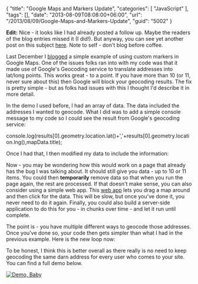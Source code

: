 {
	"title": "Google Maps and Markers Update",
	"categories": [
		"JavaScript"
	],
	"tags": [],
	"date": "2013-08-09T08:08:00+06:00",
	"url": "/2013/08/09/Google-Maps-and-Markers-Update",
	"guid": "5002"
}

<strong>Edit:</strong> Nice - it looks like I had already posted a follow up. Maybe the readers of the blog entries missed it (I did!). But anyway, you can see yet another post on this subject <a href="http://www.raymondcamden.com/index.cfm/2012/12/3/Simple-Google-Maps-demo-with-Custom-Markers--Followup">here</a>. Note to self - don't blog before coffee.

Last December I <a href="http://www.raymondcamden.com/index.cfm/2012/12/1/Simple-Google-Maps-demo-with-Custom-Markers">blogged</a> a simple example of using custom markers in Google Maps. One of the issues folks ran into with my code was that it made use of Google's Geocoding service to translate addresses into lat/long points. This works great - to a point. If you have more than 10 (or 11, never sure about this) then Google will block your geocoding results. The fix is pretty simple - but as folks had issues with this I thought I'd describe it in more detail.
<!--more-->
In the demo I used before, I had an array of data. The data included the addresses I wanted to geocode. What I did was to add a simple console message to my code so I could see the result from Google's geocoding service:

console.log(results[0].geometry.location.lat()+','+results[0].geometry.location.lng(),mapData.title);

Once I had that, I then modified my data to include the information:

<script src="https://gist.github.com/cfjedimaster/6192930.js"></script>

Now - you may be wondering how this would work on a page that already has the bug I was talking about. It should still give you data - up to 10 or 11 items. You could then <strong>temporarily</strong> remove data so that when you run the page again, the rest are processed. If that doesn't make sense, you can also consider using a simple web app. This <a href="http://www.mygeoposition.com/">web app</a> lets you drag a map around and then click for the data. This will be slow, but once you've done it, you never need to do it again. Finally, you could also build a server-side application to do this for you - in chunks over time - and let it run until complete.

The point is - you have multiple different ways to geocode those addresses. Once you've done so, your code then gets simpler than what I had in the previous example. Here is the new loop now:

<script src="https://gist.github.com/cfjedimaster/6192944.js"></script>

To be honest, I think this is better overall as there really is no need to keep geocoding the same darn address for every user who comes to your site. You can find a full demo below.

<a href="http://www.raymondcamden.com/demos/2013/aug/9/test2a.html"><img src="http://static.raymondcamden.com/images/icon_128.png" title="Demo, Baby" border="0"></a>